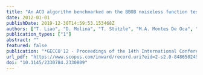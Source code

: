 ```yaml
---
title: "An ACO algorithm benchmarked on the BBOB noiseless function testbed"
date: 2012-01-01
publishDate: 2019-12-30T14:59:53.153468Z
authors: ["T. Liao", "D. Molina", "T. Stützle", "M.A. Montes De Oca", "M. Dorigo"]
publication_types: ["1"]
abstract: ""
featured: false
publication: "*GECCO'12 - Proceedings of the 14th International Conference on Genetic and Evolutionary Computation Companion*"
url_pdf: "https://www.scopus.com/inward/record.uri?eid=2-s2.0-84865024953&doi=10.1145%2f2330784.2330809&partnerID=40&md5=49ef1f713c8735e238c9caff2d6d77dd"
doi: "10.1145/2330784.2330809"
---
```


